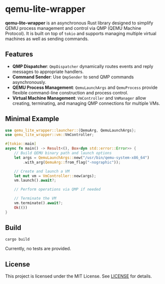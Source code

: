 # qemu-lite-wrapper

**qemu-lite-wrapper** is an asynchronous Rust library designed to simplify QEMU process management and control via QMP (QEMU Machine Protocol). It is built on top of `tokio` and supports managing multiple virtual machines as well as sending commands.

## Features

* **QMP Dispatcher**: `QmpDispatcher` dynamically routes events and reply messages to appropriate handlers.
* **Command Sender**: Use `QmpSender` to send QMP commands asynchronously.
* **QEMU Process Management**: `QemuLaunchArgs` and `QemuProcess` provide flexible command-line construction and process control.
* **Virtual Machine Management**: `VmController` and `VmManager` allow creating, terminating, and managing QMP connections for multiple VMs.

## Minimal Example

```rust
use qemu_lite_wrapper::launcher::{QemuArg, QemuLaunchArgs};
use qemu_lite_wrapper::vm::VmController;

#[tokio::main]
async fn main() -> Result<(), Box<dyn std::error::Error>> {
    // Build QEMU binary path and launch options
    let args = QemuLaunchArgs::new("/usr/bin/qemu-system-x86_64")
        .with_arg(QemuArg::from_flag("-nographic"));

    // Create and launch a VM
    let mut vm = VmController::new(args);
    vm.launch().await?;

    // Perform operations via QMP if needed

    // Terminate the VM
    vm.terminate().await?;
    Ok(())
}
```

## Build

```bash
cargo build
```

Currently, no tests are provided.

## License

This project is licensed under the MIT License. See [LICENSE](LICENSE) for details.
